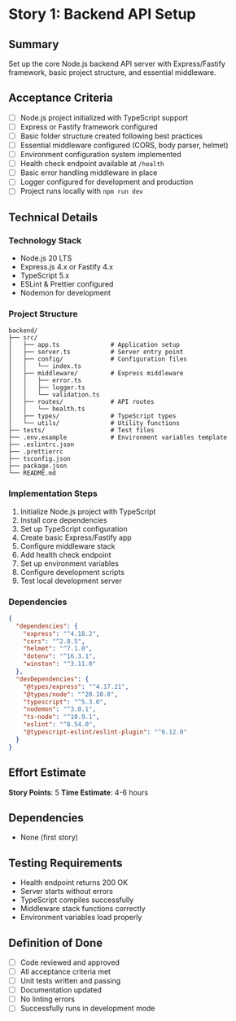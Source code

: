 # Story 1: Backend API Setup

## Summary
Set up the core Node.js backend API server with Express/Fastify framework, basic project structure, and essential middleware.

## Acceptance Criteria
- [ ] Node.js project initialized with TypeScript support
- [ ] Express or Fastify framework configured
- [ ] Basic folder structure created following best practices
- [ ] Essential middleware configured (CORS, body parser, helmet)
- [ ] Environment configuration system implemented
- [ ] Health check endpoint available at `/health`
- [ ] Basic error handling middleware in place
- [ ] Logger configured for development and production
- [ ] Project runs locally with `npm run dev`

## Technical Details

### Technology Stack
- Node.js 20 LTS
- Express.js 4.x or Fastify 4.x
- TypeScript 5.x
- ESLint & Prettier configured
- Nodemon for development

### Project Structure
```
backend/
├── src/
│   ├── app.ts              # Application setup
│   ├── server.ts           # Server entry point
│   ├── config/             # Configuration files
│   │   └── index.ts
│   ├── middleware/         # Express middleware
│   │   ├── error.ts
│   │   ├── logger.ts
│   │   └── validation.ts
│   ├── routes/             # API routes
│   │   └── health.ts
│   ├── types/              # TypeScript types
│   └── utils/              # Utility functions
├── tests/                  # Test files
├── .env.example            # Environment variables template
├── .eslintrc.json
├── .prettierrc
├── tsconfig.json
├── package.json
└── README.md
```

### Implementation Steps
1. Initialize Node.js project with TypeScript
2. Install core dependencies
3. Set up TypeScript configuration
4. Create basic Express/Fastify app
5. Configure middleware stack
6. Add health check endpoint
7. Set up environment variables
8. Configure development scripts
9. Test local development server

### Dependencies
```json
{
  "dependencies": {
    "express": "^4.18.2",
    "cors": "^2.8.5",
    "helmet": "^7.1.0",
    "dotenv": "^16.3.1",
    "winston": "^3.11.0"
  },
  "devDependencies": {
    "@types/express": "^4.17.21",
    "@types/node": "^20.10.0",
    "typescript": "^5.3.0",
    "nodemon": "^3.0.1",
    "ts-node": "^10.9.1",
    "eslint": "^8.54.0",
    "@typescript-eslint/eslint-plugin": "^6.12.0"
  }
}
```

## Effort Estimate
**Story Points**: 5
**Time Estimate**: 4-6 hours

## Dependencies
- None (first story)

## Testing Requirements
- Health endpoint returns 200 OK
- Server starts without errors
- TypeScript compiles successfully
- Middleware stack functions correctly
- Environment variables load properly

## Definition of Done
- [ ] Code reviewed and approved
- [ ] All acceptance criteria met
- [ ] Unit tests written and passing
- [ ] Documentation updated
- [ ] No linting errors
- [ ] Successfully runs in development mode